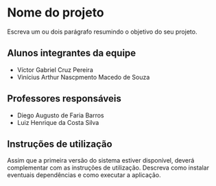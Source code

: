 # Nome do projeto

Escreva um ou dois parágrafo resumindo o objetivo do seu projeto.

## Alunos integrantes da equipe

* Víctor Gabriel Cruz Pereira
* Vinícius Arthur Nascpmento Macedo de Souza

## Professores responsáveis

* Diego Augusto de Faria Barros
* Luiz Henrique da Costa Silva

## Instruções de utilização

Assim que a primeira versão do sistema estiver disponível, deverá complementar com as instruções de utilização. Descreva como instalar eventuais dependências e como executar a aplicação.
